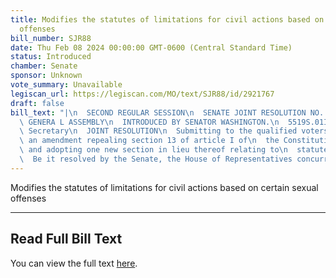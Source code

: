 ```yaml
---
title: Modifies the statutes of limitations for civil actions based on certain sexual
  offenses
bill_number: SJR88
date: Thu Feb 08 2024 00:00:00 GMT-0600 (Central Standard Time)
status: Introduced
chamber: Senate
sponsor: Unknown
vote_summary: Unavailable
legiscan_url: https://legiscan.com/MO/text/SJR88/id/2921767
draft: false
bill_text: "|\n  SECOND REGULAR SESSION\n  SENATE JOINT RESOLUTION NO. 88\n  102ND\
  \ GENERA L ASSEMBLY\n  INTRODUCED BY SENATOR WASHINGTON.\n  5519S.01I KRISTINA MARTIN,\
  \ Secretary\n  JOINT RESOLUTION\n  Submitting to the qualified voters of Missouri,\
  \ an amendment repealing section 13 of article I of\n  the Constitution of Missouri,\
  \ and adopting one new section in lieu thereof relating to\n  statutes of limitations.\n\
  \  Be it resolved by the Senate, the House of Representatives concurring therein:"
---
```

Modifies the statutes of limitations for civil actions based on certain sexual offenses

---

## Read Full Bill Text

You can view the full text [here](https://legiscan.com/MO/text/SJR88/id/2921767).

